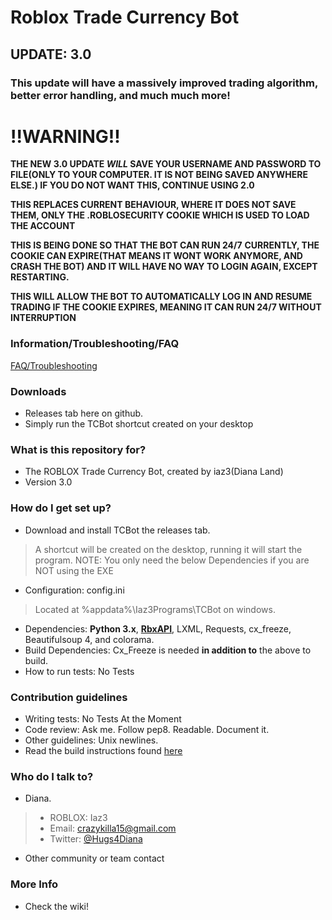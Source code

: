 # Roblox Trade Currency Bot #

## UPDATE: 3.0 ##
### This update will have a massively improved trading algorithm, better error handling, and much much more! ###
# !!WARNING!! #
**THE NEW 3.0 UPDATE *WILL* SAVE YOUR USERNAME AND PASSWORD TO FILE(ONLY TO YOUR COMPUTER. IT IS NOT BEING SAVED ANYWHERE ELSE.) IF YOU DO NOT WANT THIS, CONTINUE USING 2.0**

**THIS REPLACES CURRENT BEHAVIOUR, WHERE IT DOES NOT SAVE THEM, ONLY THE .ROBLOSECURITY COOKIE WHICH IS USED TO LOAD THE ACCOUNT**

**THIS IS BEING DONE SO THAT THE BOT CAN RUN 24/7**
**CURRENTLY, THE COOKIE CAN EXPIRE(THAT MEANS IT WONT WORK ANYMORE, AND CRASH THE BOT) AND IT WILL HAVE NO WAY TO LOGIN AGAIN, EXCEPT RESTARTING.**

**THIS WILL ALLOW THE BOT TO AUTOMATICALLY LOG IN AND RESUME TRADING IF THE COOKIE EXPIRES, MEANING IT CAN RUN 24/7 WITHOUT INTERRUPTION**

### Information/Troubleshooting/FAQ ###
[FAQ/Troubleshooting](https://github.com/iaz3/TCBot/wiki/Troubleshooting)

### Downloads ###
* Releases tab here on github.
* Simply run the TCBot shortcut created on your desktop

### What is this repository for? ###

* The ROBLOX Trade Currency Bot, created by iaz3(Diana Land)
* Version 3.0

### How do I get set up? ###

* Download and install TCBot the releases tab.

> A shortcut will be created on the desktop, running it will start the program.
> NOTE: You only need the below Dependencies if you are NOT using the EXE

* Configuration: config.ini

> Located at %appdata%\Iaz3Programs\TCBot on windows.

* Dependencies: **Python 3.x**, **[RbxAPI](https://github.com/iaz3/RbxAPI)**, LXML, Requests, cx_freeze, 
Beautifulsoup 4, and colorama.
* Build Dependencies: Cx_Freeze is needed **in addition to** the above to build.
* How to run tests: No Tests

### Contribution guidelines ###

* Writing tests: No Tests At the Moment
* Code review: Ask me. Follow pep8. Readable. Document it.
* Other guidelines: Unix newlines.
* Read the build instructions found [here](https://github.com/iaz3/TCBot/wiki/Building)

### Who do I talk to? ###

* Diana.

> * ROBLOX: Iaz3
> * Email: crazykilla15@gmail.com
> * Twitter: [@Hugs4Diana](https://www.twitter.com/Hugs4Diana)

* Other community or team contact

### More Info ###

* Check the wiki!

